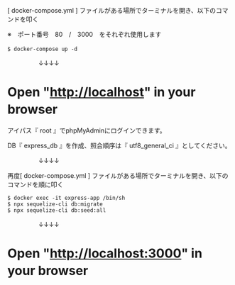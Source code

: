 [ docker-compose.yml ] ファイルがある場所でターミナルを開き、以下のコマンドを叩く　　

※　ポート番号　80　/　3000　をそれぞれ使用します
```
$ docker-compose up -d　
```
　　　　　↓↓↓↓
     
# Open "[http://localhost](http://localhost/)" in your browser　
アイパス『 root 』でphpMyAdminにログインできます。

DB『 express_db 』を作成、照合順序は『 utf8_general_ci 』としてください。

　　　　　↓↓↓↓　　
     
再度[ docker-compose.yml ] ファイルがある場所でターミナルを開き、以下のコマンドを順に叩く

```
$ docker exec -it express-app /bin/sh
$ npx sequelize-cli db:migrate
$ npx sequelize-cli db:seed:all
```

　　　　　↓↓↓↓
# Open "[http://localhost:3000](http://localhost:3000/)" in your browser　
